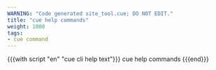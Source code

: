 ```yaml
---
WARNING: "Code generated site_tool.cue; DO NOT EDIT."
title: "cue help commands"
weight: 1000
tags:
- cue command
---
```


{{{with script "en" "cue cli help text"}}}
cue help commands
{{{end}}}
